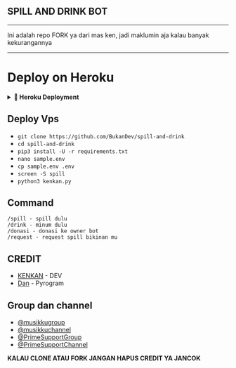 ## SPILL AND DRINK BOT

___
Ini adalah repo FORK ya dari mas ken, jadi maklumin aja kalau banyak kekurangannya
___

# Deploy on Heroku
<details>
<summary><b> 🚀 Heroku Deployment</b></summary>
<br>

<h3 align="left">Klik Tombol di Bawah ini untuk Deploy di Heroku</h3>
<p align="left"><a href="https://heroku.com/deploy?template=https://https://github.com/hapisuserbot/spill-and-drink"><img src="https://www.herokucdn.com/deploy/button.png" alt="Deploy to Heroku" target="_blank"/></a></p>
</details>

## Deploy Vps

- `git clone https://github.com/BukanDev/spill-and-drink`
- `cd spill-and-drink`
- `pip3 install -U -r requirements.txt`
- `nano sample.env`
- `cp sample.env .env`
- `screen -S spill`
- `python3 kenkan.py`


## Command

```
/spill - spill dulu
/drink - minum dulu
/donasi - donasi ke owner bot
/request - request spill bikinan mu
```

## CREDIT
- [KENKAN](https://github.com/kenkansaja) - DEV
- [Dan](https://github.com/pyrogram/pyrogram) - Pyrogram

## Group dan channel
- [@musikkugroup](https://t.me/musikkugroup)
- [@musikkuchannel](https://t.me/musikkuchannel)
- [@PrimeSupportGroup](https://t.me/PrimeSupportGroup)
- [@PrimeSupportChannel](https://t.me/PrimeSupportChannel)

**KALAU CLONE ATAU FORK JANGAN HAPUS CREDIT YA JANCOK**
